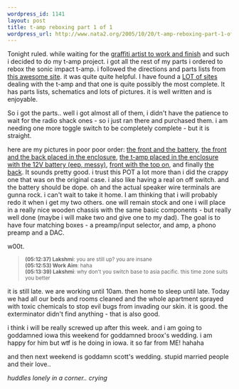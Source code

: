 ```yaml
--- 
wordpress_id: 1141
layout: post
title: t-amp reboxing part 1 of 1
wordpress_url: http://www.nata2.org/2005/10/20/t-amp-reboxing-part-1-of-1/
---
```

Tonight ruled. while waiting for the <a href="http://www.yayhooray.com/thread/60504/skinnyCorp-gets-fancied-up-LIVE">graffiti artist to work and finish</a> and such i decided to do my t-amp project.  i got all the rest of my parts i ordered to rebox the sonic impact t-amp.  i followed the directions and parts lists from <a href="http://members.tripod.com/talkgarden/sonic_impact_5066.htm">this awesome site</a>. it was quite quite helpful. I have found a <a href="http://del.icio.us/nata2/t-amp">LOT of sites</a> dealing with the t-amp and that one is quite possibly the most complete.  It has parts lists, schematics and lots of pictures. it is well written and is enjoyable. 

So i got the parts.. well i got almost all of them, i didn't have the patience to wait for the radio shack ones - so i just ran there and purchased them. i am needing one more toggle switch to be completely complete - but it is straight. 

here are my pictures in poor poor order:  <a href="http://www.nata2.org/photolog/?i=0&image=0&dn=201020050138&fn=Nokia7610(583).jpg">the front and the battery</a>,  <a href="http://www.nata2.org/photolog/?i=0&image=0&dn=201020050504&fn=Nokia7610(588).jpg">the front and the back placed in the enclosure</a>, <a href="http://www.nata2.org/photolog/?i=0&image=0&dn=201020050504&fn=Nokia7610(589).jpg"> the t-amp placed in the enclosure with the 12V battery (eep, messy)</a>, <a href="http://www.nata2.org/photolog/?i=0&image=0&dn=201020050504&fn=Nokia7610(591).jpg">front with the top on</a>, and finally <a href="http://www.nata2.org/photolog/?i=0&image=0&dn=201020050504&fn=Nokia7610(592).jpg">the back</a>. It sounds pretty good. i trust this POT a lot more than i did the crappy one that was on the original case. i also like having a real on off switch. and the battery should be dope. oh and the actual speaker wire terminals are gunna rock. i can't wait to take it home. I am thinking that i will probably redo it when i get my two others. one will remain stock and one i will place in a really nice wooden chassis with the same basic components - but really well done (maybe i will make two and give one to my dad). The goal is to have four matching boxes - a preamp/input selector, and amp, a phono preamp and a DAC. 

w00t. 

<blockquote>
<small>
<b>(05:12:37) Lakshmi</b>: you are still up? you are insane <br />
<b>(05:12:53) Work Aim</b>: haha <br />
<b>(05:13:39) Lakshmi</b>: why don't you switch base to asia pacific. this time zone suits you better<br />
</small>
</blockquote>

it is still late. we are working until 10am. then home to sleep until late. Today we had all our beds and rooms cleaned and the whole apartment sprayed with toxic chemicals to stop evil bugs from invading our skin. it is good. the exterminator didn't find anything - that is also good. 

i think i will be really screwed up after this week. and i am going to goddamned iowa this weekend for goddamned broox's wedding. i am happy for him but wtf is he doing in iowa. it so far from ME! hahaha

and then next weekend is goddamn scott's wedding. stupid married people and their love.. 

*huddles lonely in a corner.. crying*
